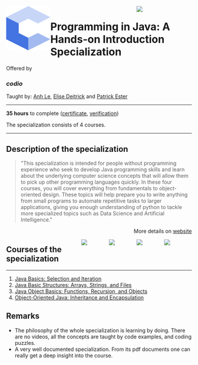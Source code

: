 <a href="https://www.coursera.org/specializations/hands-on-java">
  <img src="/img/Programming_in_Java_A_Hands-on_Introduction_Specialization_logo.avif" width="150" align="right">
</a>

<img src="/img/codio_logo.svg" width="120" height="120" align="left">

# Programming in Java: A Hands-on Introduction Specialization

Offered by 
### *codio*

Taught by: [Anh Le](https://www.coursera.org/instructor/ale), 
[Elise Deitrick](https://www.coursera.org/instructor/edeitrick) and
[Patrick Ester](https://www.coursera.org/instructor/~80011875)

---

**35 hours** to complete ([certificate](./Coursera_Certification_Programming_in_Java_A_Hands-on_Introduction_Specialization.pdf), [verification](https://coursera.org/verify/specialization/FBSNRGGQK32N))

The specialization consists of 4 courses. 

---

## Description of the specialization

>"This specialization is intended for people without programming experience who seek to develop Java programming skills and learn about the underlying computer science concepts that will allow them to pick up other programming languages quickly. In these four courses, you will cover everything from fundamentals to object-oriented design. These topics will help prepare you to write anything from small programs to automate repetitive tasks to larger applications, giving you enough understanding of python to tackle more specialized topics such as Data Science and Artificial Intelligence."

<p align="right">More details on <a href="https://www.coursera.org/specializations/hands-on-java">website</a></p>

<a href="https://www.coursera.org/learn/object-oriented-java-inheritance-and-encapsulation">
  <img src="/img/Object_Oriented_Java_Inheritance_and_Encapsulation_logo.avif" width="75" align="right">
</a>
<a href="https://www.coursera.org/learn/java-object-basics">
  <img src="/img/Java_Object_Basics_Functions,_Recursion,_and_Objects_logo.avif" width="75" align="right">
</a>
<a href="https://www.coursera.org/learn/java-basic-structures-arrays-strings-and-files">
  <img src="/img/Java_Basic_Structures_Arrays,_Strings,_and_Files_logo.avif" width="75" align="right">
</a>
<a href="https://www.coursera.org/learn/codio-java-basics">
  <img src="/img/Java_Basics_Selection_and_Iteration_logo.avif" width="75" align="right">
</a>

## Courses of the specialization

---

1. [Java Basics: Selection and Iteration](./Java%20Basics:%20Selection%20and%20Iteration)
2. [Java Basic Structures: Arrays, Strings, and Files](./Java%20Basic%20Structures:%20Arrays,%20Strings,%20and%20Files)
3. [Java Object Basics: Functions, Recursion, and Objects](./Java%20Object%20Basics:%20Functions,%20Recursion,%20and%20Objects)
4. [Object-Oriented Java: Inheritance and Encapsulation](./Object-Oriented%20Java:%20Inheritance%20and%20Encapsulation)

## Remarks
- The philosophy of the whole specialization is learning by doing. There are no videos, all the concepts are taught by code examples, and coding puzzles. 
- A very well documented specialization. From its pdf documents one can really get a deep insight into the course. 
